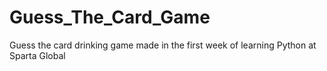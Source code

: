 # Guess_The_Card_Game
Guess the card drinking game made in the first week of learning Python at Sparta Global
